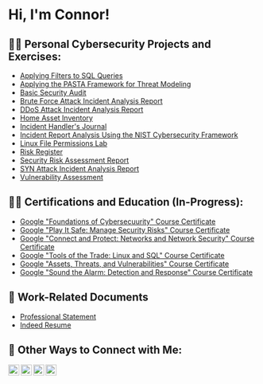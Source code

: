 <h1>Hi, I'm Connor!</h1>

<h2>👨‍💻 Personal Cybersecurity Projects and Exercises:</h2>

- [Applying Filters to SQL Queries](https://docs.google.com/document/d/1KHeL0sKehRiyvPIaPPW4OyP72qo-TlXPjxm080rEwHo/edit?resourcekey=0-bZYQEpJNhCHH-t4BOOFpXQ#heading=h.adnh333husy)
- [Applying the PASTA Framework for Threat Modeling](https://docs.google.com/document/d/1SZNSfyBd210IsQ9rURA0R4382RanfeK0PE8xuQfZ3jg/edit?resourcekey=0-wQNCtsohgGULavLIJmLa_A#heading=h.7nlk2ynsm6vx)
- [Basic Security Audit](https://docs.google.com/document/d/1pZE2ZnXIwHnFeTcq2dfuPKbCrABbIRvONP77ZSjYNYs/edit)
- [Brute Force Attack Incident Analysis Report](https://docs.google.com/document/d/12roHFY05NYu69ZQl0y-SLF0u5knYt4wsyF1Nv9w_Rus/edit#heading=h.1wxj3sdlx0rd)
- [DDoS Attack Incident Analysis Report](https://docs.google.com/document/d/1KlDf2Dhcqwm5-OIWYHDmP5qlKei_YgxH9pKmMA1KAow/edit#heading=h.mjm21hvi0jz5)
- [Home Asset Inventory](https://docs.google.com/spreadsheets/d/1dhoh3wo9W4nhmUFiWhXhNKLpVG-U-X3BL7Mns8o7mVA/edit#gid=0)
- [Incident Handler's Journal](https://docs.google.com/document/d/1PF0q2m9uYgWA3e6U-RZkKhdASeOCExFlIydXl7G8-AE/edit?resourcekey=0-wsRvSyG0k4z7JNGDlvF7mw)
- [Incident Report Analysis Using the NIST Cybersecurity Framework](https://docs.google.com/document/d/1OKRVTtpT5q2MXSGlLGHMjBU7W7qzcnuZUeY1y4Gmjt8/edit)
- [Linux File Permissions Lab](https://docs.google.com/document/d/1LYU4c8y-w5RoVqLWQ55oUzKhJyRdRsG5oO91zHlkML0/edit)
- [Risk Register](https://docs.google.com/document/d/13Ze8W28Kn8a-H80eckkisKSJOcB3JOKfmOnQ0pI2mLU/edit?resourcekey=0-eMmALOjIQjqsJuzWzruuIA)
- [Security Risk Assessment Report](https://docs.google.com/document/d/16K3pOW_MdYZHMF97qqfemWjvbLn1-cggyKScP6rB4ds/edit)
- [SYN Attack Incident Analysis Report](https://docs.google.com/document/d/1f4ukcCJim5ojruO4SkrS3ESgUK3w22QNegNHi-Zo4l4/edit#heading=h.rkogpw759h9x)
- [Vulnerability Assessment](https://docs.google.com/document/d/1mRbes4VhNJa7_OttPNaBuE2iYCubkMyAry6dNUPKYVc/edit#heading=h.5x0d5h95i329)

<h2>👨‍🎓 Certifications and Education (In-Progress):</h2>

- [Google "Foundations of Cybersecuurity" Course Certificate](https://coursera.org/share/90c6059b85789bfb446f2581d34110a1)
- [Google "Play It Safe: Manage Security Risks" Course Certificate](https://coursera.org/share/7e53b7bc7b1b7f9f2cd5d3b80299292d)
- [Google "Connect and Protect: Networks and Network Security" Course Certificate](https://coursera.org/share/11685645f9bbb183021191edf8c2a951)
- [Google "Tools of the Trade: Linux and SQL" Course Certificate](https://coursera.org/share/17060e9afdbb78258ca0bf19d707af40)
- [Google "Assets, Threats, and Vulnerabilities" Course Certificate](https://coursera.org/share/6e04644f1a916cd631febbb5bf1b7d77)
- [Google "Sound the Alarm: Detection and Response" Course Certificate](https://coursera.org/share/1524e841d6159ac0ba6b243e971251bb)

<h2>📄 Work-Related Documents</h2>

- [Professional Statement](https://docs.google.com/document/d/1BL3ECzgBIAuB5qFKYss1U8-hmzasyVQnnJSMJcKobRo/edit)
- [Indeed Resume](https://profile.indeed.com/resume)

<h2> 🤳 Other Ways to Connect with Me:</h2>

[<img align="left" alt="ConnorMcClain | YouTube" width="22px" src="https://cdn.jsdelivr.net/npm/simple-icons@v3/icons/youtube.svg" />][youtube]
[<img align="left" alt="ConnorMcClain | Twitter" width="22px" src="https://cdn.jsdelivr.net/npm/simple-icons@v3/icons/twitter.svg" />][twitter]
[<img align="left" alt="ConnorMcClain | LinkedIn" width="22px" src="https://cdn.jsdelivr.net/npm/simple-icons@v3/icons/linkedin.svg" />][linkedin]
[<img align="left" alt="ConnorMcClain | Instagram" width="22px" src="https://cdn.jsdelivr.net/npm/simple-icons@v3/icons/instagram.svg" />][instagram]

[twitter]: https://twitter.com/2cmcclain005
[youtube]: https://www.youtube.com/channel/UCVC3G0xA4F8OW6CJ_XfAmyw
[instagram]: https://www.instagram.com/frankocean.ismydad/
[linkedin]: https://www.linkedin.com/in/connor-boatwright-31786b2a1/
<!--
**joshmadakor1/joshmadakor1** is a ✨ _special_ ✨ repository because its `README.md` (this file) appears on your GitHub profile.

Here are some ideas to get you started:

- 🔭 I’m currently working on ...
- 🌱 I’m currently learning ...
- 👯 I’m looking to collaborate on ...
- 🤔 I’m looking for help with ...
- 💬 Ask me about ...
- 📫 How to reach me: ...
- 😄 Pronouns: ...
- ⚡ Fun fact: ...
-->

